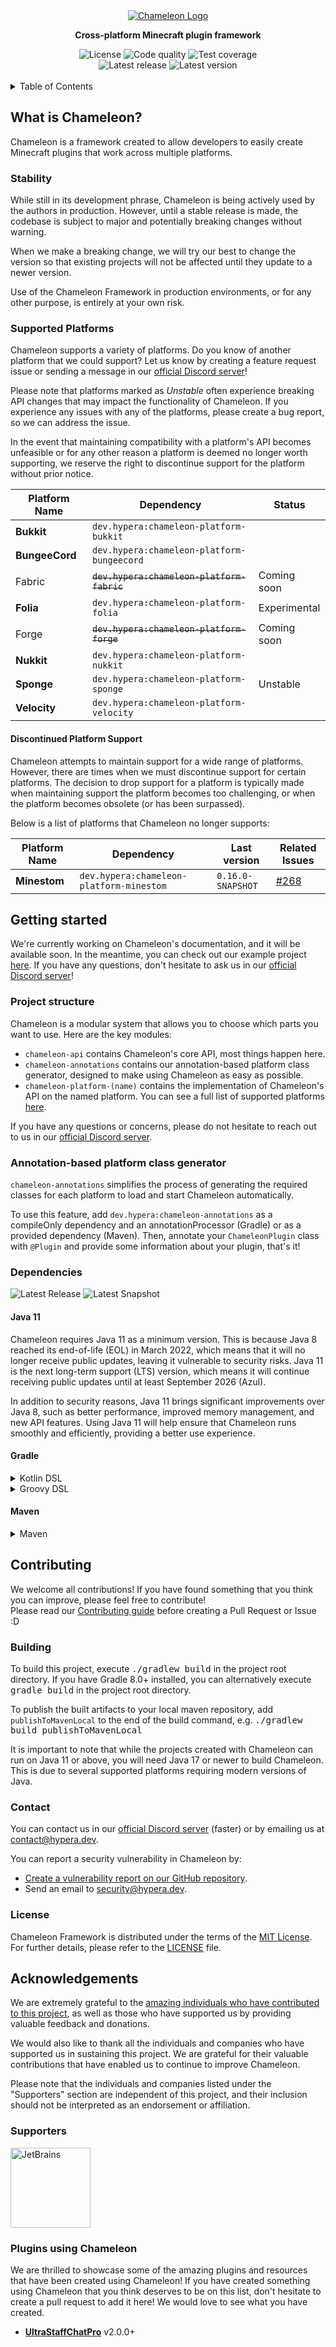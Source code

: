 <div align="center">
  <a href="https://github.com/ChameleonFramework/Chameleon">
    <img alt="Chameleon Logo" src="https://assets.hypera.dev/chameleon@750x150.png" />
  </a>
  <p><strong>Cross-platform Minecraft plugin framework</strong></p>
</div>

<div align="center">
  <img alt="License" src="https://img.shields.io/badge/License-MIT-%2317aaaa?style=for-the-badge">
  <img alt="Code quality" src="https://img.shields.io/codefactor/grade/github/ChameleonFramework/Chameleon/main?style=for-the-badge&color=%2317aaaa">
  <img alt="Test coverage" src="https://img.shields.io/codecov/c/github/ChameleonFramework/Chameleon?style=for-the-badge&color=%2317aaaa" /><br/>
  <img alt="Latest release" src="https://img.shields.io/maven-central/v/dev.hypera/chameleon-api?color=%2317aaaa&label=Latest%20Release&style=for-the-badge">
  <img alt="Latest version" src="https://img.shields.io/maven-metadata/v?color=%2317aaaa&label=Latest%20Snapshot&metadataUrl=https%3A%2F%2Fs01.oss.sonatype.org%2Fcontent%2Frepositories%2Fsnapshots%2Fdev%2Fhypera%2Fchameleon-api%2Fmaven-metadata.xml&style=for-the-badge">
</div>
<br/>
<details>
  <summary>Table of Contents</summary>

  * [What is Chameleon?](#what-is-chameleon)
    * [Stability](#stability)
    * [Supported Platforms](#supported-platforms)
  * [Getting started](#getting-started)
    * [Project structure](#project-structure)
    * [Annotation-based platform class generator](#annotation-based-platform-class-generator)
    * [Dependencies](#dependencies)
      * [Java 11](#java-11)
      * [Gradle](#gradle)
      * [Maven](#maven)
  * [Contributing](#contributing)
    * [Building](#building)
    * [Contact](#contact)
    * [License](#license)
  * [Acknowledgements](#acknowledgements)
    * [Supporters](#supporters)
    * [Plugins using Chameleon](#plugins-using-chameleon)
</details>

## What is Chameleon?

Chameleon is a framework created to allow developers to easily create Minecraft plugins that work
across multiple platforms.

### Stability

While still in its development phrase, Chameleon is being actively used by the authors in production.
However, until a stable release is made, the codebase is subject to major and potentially breaking
changes without warning.

When we make a breaking change, we will try our best to change the version so that existing projects
will not be affected until they update to a newer version.

Use of the Chameleon Framework in production environments, or for any other purpose, is entirely at
your own risk.

### Supported Platforms

Chameleon supports a variety of platforms.
Do you know of another platform that we could support? Let us know by creating a feature request
issue or sending a message in our [official Discord server](https://discord.hypera.dev/)!

Please note that platforms marked as *Unstable* often experience breaking API changes that may
impact the functionality of Chameleon. If you experience any issues with any of the platforms,
please create a bug report, so we can address the issue.

In the event that maintaining compatibility with a platform's API becomes unfeasible or for any
other reason a platform is deemed no longer worth supporting, we reserve the right to discontinue
support for the platform without prior notice.

| Platform Name  | Dependency                                 | Status       |
|----------------|--------------------------------------------|--------------|
| **Bukkit**     | `dev.hypera:chameleon-platform-bukkit`     |              |
| **BungeeCord** | `dev.hypera:chameleon-platform-bungeecord` |              |
| Fabric         | ~~`dev.hypera:chameleon-platform-fabric`~~ | Coming soon  |
| **Folia**      | `dev.hypera:chameleon-platform-folia`      | Experimental |
| Forge          | ~~`dev.hypera:chameleon-platform-forge`~~  | Coming soon  |
| **Nukkit**     | `dev.hypera:chameleon-platform-nukkit`     |              |
| **Sponge**     | `dev.hypera:chameleon-platform-sponge`     | Unstable     |
| **Velocity**   | `dev.hypera:chameleon-platform-velocity`   |              |

#### Discontinued Platform Support

Chameleon attempts to maintain support for a wide range of platforms. However, there are times when
we must discontinue support for certain platforms. The decision to drop support for a platform is
typically made when maintaining support the platform becomes too challenging, or when the platform
becomes obsolete (or has been surpassed).

Below is a list of platforms that Chameleon no longer supports:

| Platform Name | Dependency                               | Last version      | Related Issues                                                     |
|---------------|------------------------------------------|-------------------|--------------------------------------------------------------------|
| **Minestom**  | `dev.hypera:chameleon-platform-minestom` | `0.16.0-SNAPSHOT` | [#268](https://github.com/ChameleonFramework/Chameleon/issues/268) |

## Getting started

We're currently working on Chameleon's documentation, and it will be available soon.
In the meantime, you can check out our example project [here](example). If you have any questions,
don't hesitate to ask us in our [official Discord server](https://discord.hypera.dev/)!

### Project structure

Chameleon is a modular system that allows you to choose which parts you want to use.
Here are the key modules:

- `chameleon-api` contains Chameleon's core API, most things happen here.
- `chameleon-annotations` contains our annotation-based platform class generator, designed to make
  using Chameleon as easy as possible.
- `chameleon-platform-(name)` contains the implementation of Chameleon's API on the named platform.
  You can see a full list of supported platforms [here](#supported-platforms).

If you have any questions or concerns, please do not hesitate to reach out to us in our
[official Discord server](https://discord.hypera.dev/).

### Annotation-based platform class generator

`chameleon-annotations` simplifies the process of generating the required classes for each platform
to load and start Chameleon automatically.

To use this feature, add `dev.hypera:chameleon-annotations` as a compileOnly dependency and an
annotationProcessor (Gradle) or as a provided dependency (Maven). Then, annotate your
`ChameleonPlugin` class with `@Plugin` and provide some information about your plugin, that's it!

### Dependencies

![Latest Release](https://img.shields.io/maven-central/v/dev.hypera/chameleon-api?color=%2317aaaa&label=Latest%20Release&style=for-the-badge)
![Latest Snapshot](https://img.shields.io/maven-metadata/v?color=%2317aaaa&label=Latest%20Snapshot&metadataUrl=https%3A%2F%2Fs01.oss.sonatype.org%2Fcontent%2Frepositories%2Fsnapshots%2Fdev%2Fhypera%2Fchameleon-api%2Fmaven-metadata.xml&style=for-the-badge)

#### Java 11

Chameleon requires Java 11 as a minimum version. This is because Java 8 reached its end-of-life (EOL)
in March 2022, which means that it will no longer receive public updates, leaving it vulnerable to
security risks. Java 11 is the next long-term support (LTS) version, which means it will continue
receiving public updates until at least September 2026 (Azul).

In addition to security reasons, Java 11 brings significant improvements over Java 8, such as better
performance, improved memory management, and new API features. Using Java 11 will help ensure that
Chameleon runs smoothly and efficiently, providing a better use experience.

#### Gradle

<details>
<summary>Kotlin DSL</summary>

```kotlin
repositories {
    // If using a release:
    mavenCentral()

    // If using a snapshot:
    maven("https://s01.oss.sonatype.org/content/repositories/snapshots/")
}

dependencies {
    // Import Chameleon's Bill of Materials to set the version for every other
    // Chameleon dependency.
    implementation(platform("dev.hypera:chameleon-bom:(VERSION)"))

    // Include Chameleon's API
    implementation("dev.hypera:chameleon-api")

    // Include the Chameleon implementation for each platform you wish to support.
    // Replace (name) with the platform name, and repeat the next line for as many
    // platforms as you wish.
    implementation("dev.hypera:chameleon-platform-(name)")

    // If you wish to use the automatic platform main class generation:
    compileOnly("dev.hypera:chameleon-annotations")
    annotationProcessor("dev.hypera:chameleon-annotations")
}
```
</details>

<details>
<summary>Groovy DSL</summary>

```groovy
repositories {
    // If using a release:
    mavenCentral()

    // If using a snapshot:
    maven { url 'https://s01.oss.sonatype.org/content/repositories/snapshots/' }
}

dependencies {
    // Import Chameleon's Bill of Materials to set the version for every other
    // Chameleon dependency.
    implementation platform('dev.hypera:chameleon-bom:(VERSION)')

    // Include Chameleon's API
    implementation 'dev.hypera:chameleon-api'

    // Include the Chameleon implementation for each platform you wish to support.
    // Replace (name) with the platform name, and repeat the next line for as many
    // platforms as you wish.
    implementation 'dev.hypera:chameleon-platform-(name)'

    // If you wish to use the automatic platform main class generation:
    compileOnly 'dev.hypera:chameleon-annotations'
    annotationProcessor 'dev.hypera:chameleon-annotations'
}
```
</details>

#### Maven

<details>
<summary>Maven</summary>

```xml
<?xml version="1.0" encoding="UTF-8" ?>
<project xmlns="http://maven.apache.org/POM/4.0.0"
  xmlns:xsi="http://www.w3.org/2001/XMLSchema-instance"
  xsi:schemaLocation="http://maven.apache.org/POM/4.0.0 http://maven.apache.org/xsd/maven-4.0.0.xsd">
    <modelVersion>4.0.0</modelVersion>

    <!-- ... -->

    <repositories>
      <!-- If using a snapshot: -->
      <repository>
        <id>sonatype-oss-s01</id>
        <url>https://s01.oss.sonatype.org/content/repositories/snapshots/</url>
      </repository>
    </repositories>
    
    <dependencyManagement>
      <dependencies>
        <!-- Import Chameleon's Bill of Materials to set the version for every other -->
        <!-- Chameleon dependency. -->
        <dependency>
          <groupId>dev.hypera</groupId>
          <artifactId>chameleon-bom</artifactId>
          <version>(VERSION)</version>
          <type>pom</type>
          <scope>import</scope>
        </dependency>
      </dependencies>
    </dependencyManagement>
    
    <dependencies>
      <!-- Include Chameleon's API -->
      <dependency>
        <groupId>dev.hypera</groupId>
        <artifactId>chameleon-api</artifactId>
      </dependency>
    
      <!-- Include the Chameleon implementation for each platform you wish to support. -->
      <!-- Replace (name) with the platform name, and repeat the next line for as many -->
      <!-- platforms as you wish. -->
      <dependency>
        <groupId>dev.hypera</groupId>
        <artifactId>chameleon-platform-(name)</artifactId>
      </dependency>
    
      <!-- If you wish to use the automatic platform main class generation: -->
      <dependency>
        <groupId>dev.hypera</groupId>
        <artifactId>chameleon-annotations</artifactId>
        <scope>provided</scope>
      </dependency>
    </dependencies>
</project>
```
</details>

## Contributing

We welcome all contributions! If you have found something that you think you can improve, please
feel free to contribute!  
Please read our [Contributing guide](CONTRIBUTING.md) before creating a Pull Request or Issue :D

### Building

To build this project, execute <kbd>./gradlew build</kbd> in the project root directory.
If you have Gradle 8.0+ installed, you can alternatively execute <kbd>gradle build</kbd> in the
project root directory.

To publish the built artifacts to your local maven repository, add `publishToMavenLocal` to the end
of the build command, e.g. <kbd>./gradlew build publishToMavenLocal</kbd>

It is important to note that while the projects created with Chameleon can run on Java 11 or above,
you will need Java 17 or newer to build Chameleon. This is due to several supported platforms
requiring modern versions of Java.

### Contact

You can contact us in our [official Discord server](https://discord.hypera.dev/) (faster) or by
emailing us at [contact@hypera.dev](mailto:contact@hypera.dev). 

You can report a security vulnerability in Chameleon by:
- [Create a vulnerability report on our GitHub repository](https://github.com/ChameleonFramework/Chameleon/security/advisories/new).
- Send an email to [security@hypera.dev](mailto:security@hypera.dev).

### License

Chameleon Framework is distributed under the terms of the [MIT License](LICENSE).  
For further details, please refer to the [LICENSE](LICENSE) file.

## Acknowledgements

We are extremely grateful to the
[amazing individuals who have contributed to this project](https://github.com/ChameleonFramework/Chameleon/graphs/contributors),
as well as those who have supported us by providing valuable feedback and donations.

We would also like to thank all the individuals and companies who have supported us in sustaining
this project. We are grateful for their valuable contributions that have enabled us to continue to
improve Chameleon.

Please note that the individuals and companies listed under the "Supporters" section are
independent of this project, and their inclusion should not be interpreted as an endorsement or
affiliation.

### Supporters

<a href="https://jb.gg/OpenSourceSupport">
    <img src="https://resources.jetbrains.com/storage/products/company/brand/logos/jb_beam.png" alt="JetBrains" height="128"/>
</a>

### Plugins using Chameleon

We are thrilled to showcase some of the amazing plugins and resources that have been created using
Chameleon! If you have created something using Chameleon that you think deserves to be on this list,
don't hesitate to create a pull request to add it here! We would love to see what you have created.

 - [**UltraStaffChatPro**](https://www.spigotmc.org/resources/80461/) v2.0.0+

